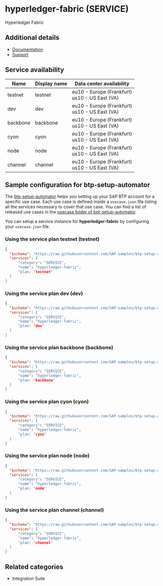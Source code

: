 # hyperledger-fabric (SERVICE)

Hyperledger Fabric

## Additional details
- [Documentation](https://help.sap.com/viewer/p/HYPERLEDGER_FABRIC/)
- [Support](https://help.sap.com/viewer/65de2977205c403bbc107264b8eccf4b/Cloud/en-US/5dd739823b824b539eee47b7860a00be.html)

## Service availability

| Name | Display name | Data center availability  |
|------|----------------|---------------------------|
|  testnet  |  testnet  | eu10 - Europe (Frankfurt)<br> us10 - US East (VA)  |
|  dev  |  dev  | eu10 - Europe (Frankfurt)<br> us10 - US East (VA)  |
|  backbone  |  backbone  | eu10 - Europe (Frankfurt)<br> us10 - US East (VA)  |
|  cyon  |  cyon  | eu10 - Europe (Frankfurt)<br> us10 - US East (VA)  |
|  node  |  node  | eu10 - Europe (Frankfurt)<br> us10 - US East (VA)  |
|  channel  |  channel  | eu10 - Europe (Frankfurt)<br> us10 - US East (VA)  |

## Sample configuration for btp-setup-automator

The [btp-setup-automator](https://github.com/SAP-samples/btp-setup-automator) helps you setting up your SAP BTP account for a specific use case. Each use case is defined inside a `usecase.json` file listing all the services necessary to cover that use case. You can find a list of released use cases in the [usecase folder of bpt-setup-automator](https://github.com/SAP-samples/btp-setup-automator/tree/main/usecases).

You can setup a service instance for **hyperledger-fabric** by configuring your `usecase.json` file.

### Using the service plan **testnet** (testnet)

```json
{
  "$schema": "https://raw.githubusercontent.com/SAP-samples/btp-setup-automator/main/libs/btpsa-usecase.json",
  "services": [
      "category": "SERVICE",
      "name": "hyperledger-fabric",
      "plan: "testnet"
  ]
}
```

### Using the service plan **dev** (dev)

```json
{
  "$schema": "https://raw.githubusercontent.com/SAP-samples/btp-setup-automator/main/libs/btpsa-usecase.json",
  "services": [
      "category": "SERVICE",
      "name": "hyperledger-fabric",
      "plan: "dev"
  ]
}
```

### Using the service plan **backbone** (backbone)

```json
{
  "$schema": "https://raw.githubusercontent.com/SAP-samples/btp-setup-automator/main/libs/btpsa-usecase.json",
  "services": [
      "category": "SERVICE",
      "name": "hyperledger-fabric",
      "plan: "backbone"
  ]
}
```

### Using the service plan **cyon** (cyon)

```json
{
  "$schema": "https://raw.githubusercontent.com/SAP-samples/btp-setup-automator/main/libs/btpsa-usecase.json",
  "services": [
      "category": "SERVICE",
      "name": "hyperledger-fabric",
      "plan: "cyon"
  ]
}
```

### Using the service plan **node** (node)

```json
{
  "$schema": "https://raw.githubusercontent.com/SAP-samples/btp-setup-automator/main/libs/btpsa-usecase.json",
  "services": [
      "category": "SERVICE",
      "name": "hyperledger-fabric",
      "plan: "node"
  ]
}
```

### Using the service plan **channel** (channel)

```json
{
  "$schema": "https://raw.githubusercontent.com/SAP-samples/btp-setup-automator/main/libs/btpsa-usecase.json",
  "services": [
      "category": "SERVICE",
      "name": "hyperledger-fabric",
      "plan: "channel"
  ]
}
```


## Related categories
- Integration Suite